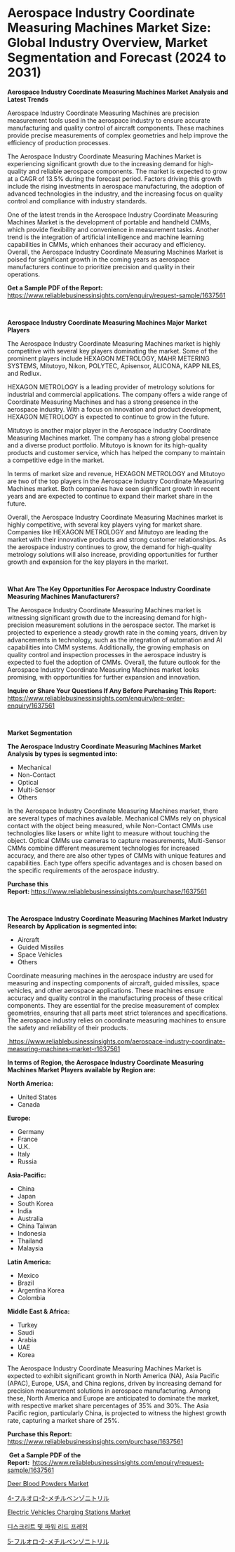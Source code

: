 <p><h1>Aerospace Industry Coordinate Measuring Machines Market Size: Global Industry Overview, Market Segmentation and Forecast (2024 to 2031)</h1></p><p><strong>Aerospace Industry Coordinate Measuring Machines Market Analysis and Latest Trends</strong></p>
<p><p>Aerospace Industry Coordinate Measuring Machines are precision measurement tools used in the aerospace industry to ensure accurate manufacturing and quality control of aircraft components. These machines provide precise measurements of complex geometries and help improve the efficiency of production processes.</p><p>The Aerospace Industry Coordinate Measuring Machines Market is experiencing significant growth due to the increasing demand for high-quality and reliable aerospace components. The market is expected to grow at a CAGR of 13.5% during the forecast period. Factors driving this growth include the rising investments in aerospace manufacturing, the adoption of advanced technologies in the industry, and the increasing focus on quality control and compliance with industry standards.</p><p>One of the latest trends in the Aerospace Industry Coordinate Measuring Machines Market is the development of portable and handheld CMMs, which provide flexibility and convenience in measurement tasks. Another trend is the integration of artificial intelligence and machine learning capabilities in CMMs, which enhances their accuracy and efficiency. Overall, the Aerospace Industry Coordinate Measuring Machines Market is poised for significant growth in the coming years as aerospace manufacturers continue to prioritize precision and quality in their operations.</p></p>
<p><strong>Get a Sample PDF of the Report:&nbsp;</strong> <a href="https://www.reliablebusinessinsights.com/enquiry/request-sample/1637561">https://www.reliablebusinessinsights.com/enquiry/request-sample/1637561</a></p>
<p>&nbsp;</p>
<p><strong>Aerospace Industry Coordinate Measuring Machines Major Market Players</strong></p>
<p><p>The Aerospace Industry Coordinate Measuring Machines market is highly competitive with several key players dominating the market. Some of the prominent players include HEXAGON METROLOGY, MAHR METERING SYSTEMS, Mitutoyo, Nikon, POLYTEC, Apisensor, ALICONA, KAPP NILES, and Redlux.</p><p>HEXAGON METROLOGY is a leading provider of metrology solutions for industrial and commercial applications. The company offers a wide range of Coordinate Measuring Machines and has a strong presence in the aerospace industry. With a focus on innovation and product development, HEXAGON METROLOGY is expected to continue to grow in the future.</p><p>Mitutoyo is another major player in the Aerospace Industry Coordinate Measuring Machines market. The company has a strong global presence and a diverse product portfolio. Mitutoyo is known for its high-quality products and customer service, which has helped the company to maintain a competitive edge in the market.</p><p>In terms of market size and revenue, HEXAGON METROLOGY and Mitutoyo are two of the top players in the Aerospace Industry Coordinate Measuring Machines market. Both companies have seen significant growth in recent years and are expected to continue to expand their market share in the future.</p><p>Overall, the Aerospace Industry Coordinate Measuring Machines market is highly competitive, with several key players vying for market share. Companies like HEXAGON METROLOGY and Mitutoyo are leading the market with their innovative products and strong customer relationships. As the aerospace industry continues to grow, the demand for high-quality metrology solutions will also increase, providing opportunities for further growth and expansion for the key players in the market.</p></p>
<p>&nbsp;</p>
<p><strong>What Are The Key Opportunities For Aerospace Industry Coordinate Measuring Machines Manufacturers?</strong></p>
<p><p>The Aerospace Industry Coordinate Measuring Machines market is witnessing significant growth due to the increasing demand for high-precision measurement solutions in the aerospace sector. The market is projected to experience a steady growth rate in the coming years, driven by advancements in technology, such as the integration of automation and AI capabilities into CMM systems. Additionally, the growing emphasis on quality control and inspection processes in the aerospace industry is expected to fuel the adoption of CMMs. Overall, the future outlook for the Aerospace Industry Coordinate Measuring Machines market looks promising, with opportunities for further expansion and innovation.</p></p>
<p><strong>Inquire or Share Your Questions If Any Before Purchasing This Report:</strong> <a href="https://www.reliablebusinessinsights.com/enquiry/pre-order-enquiry/1637561">https://www.reliablebusinessinsights.com/enquiry/pre-order-enquiry/1637561</a></p>
<p>&nbsp;</p>
<p><strong>Market Segmentation</strong></p>
<p><strong>The Aerospace Industry Coordinate Measuring Machines Market Analysis by types is segmented into:</strong></p>
<p><ul><li>Mechanical</li><li>Non-Contact</li><li>Optical</li><li>Multi-Sensor</li><li>Others</li></ul></p>
<p><p>In the Aerospace Industry Coordinate Measuring Machines market, there are several types of machines available. Mechanical CMMs rely on physical contact with the object being measured, while Non-Contact CMMs use technologies like lasers or white light to measure without touching the object. Optical CMMs use cameras to capture measurements, Multi-Sensor CMMs combine different measurement technologies for increased accuracy, and there are also other types of CMMs with unique features and capabilities. Each type offers specific advantages and is chosen based on the specific requirements of the aerospace industry.</p></p>
<p><strong>Purchase this Report:&nbsp;</strong><a href="https://www.reliablebusinessinsights.com/purchase/1637561">https://www.reliablebusinessinsights.com/purchase/1637561</a></p>
<p>&nbsp;</p>
<p><strong>The Aerospace Industry Coordinate Measuring Machines Market Industry Research by Application is segmented into:</strong></p>
<p><ul><li>Aircraft</li><li>Guided Missiles</li><li>Space Vehicles</li><li>Others</li></ul></p>
<p><p>Coordinate measuring machines in the aerospace industry are used for measuring and inspecting components of aircraft, guided missiles, space vehicles, and other aerospace applications. These machines ensure accuracy and quality control in the manufacturing process of these critical components. They are essential for the precise measurement of complex geometries, ensuring that all parts meet strict tolerances and specifications. The aerospace industry relies on coordinate measuring machines to ensure the safety and reliability of their products.</p></p>
<p><a href="https://www.reliablebusinessinsights.com/aerospace-industry-coordinate-measuring-machines-market-r1637561">&nbsp;https://www.reliablebusinessinsights.com/aerospace-industry-coordinate-measuring-machines-market-r1637561</a></p>
<p><strong>In terms of Region, the Aerospace Industry Coordinate Measuring Machines Market Players available by Region are:</strong></p>
<p>
    <p> <strong> North America: </strong>
        <ul>
            <li>United States</li>
            <li>Canada</li>
        </ul>
        </p> 
    <p> <strong> Europe: </strong>
        <ul>
            <li>Germany</li>
            <li>France</li>
            <li>U.K.</li>
            <li>Italy</li>
            <li>Russia</li>
        </ul>
        </p> 
    <p> <strong> Asia-Pacific: </strong>
        <ul>
            <li>China</li>
            <li>Japan</li>
            <li>South Korea</li>
            <li>India</li>
            <li>Australia</li>
            <li>China Taiwan</li>
            <li>Indonesia</li>
            <li>Thailand</li>
            <li>Malaysia</li>
        </ul>
        </p> 
    <p> <strong> Latin America: </strong>
        <ul>
            <li>Mexico</li>
            <li>Brazil</li>
            <li>Argentina Korea</li>
            <li>Colombia</li>
        </ul>
        </p> 
    <p> <strong> Middle East & Africa: </strong>
        <ul>
            <li>Turkey</li>
            <li>Saudi</li>
            <li>Arabia</li>
            <li>UAE</li>
            <li>Korea</li>
        </ul>
    </p>
    </p>
<p><p>The Aerospace Industry Coordinate Measuring Machines Market is expected to exhibit significant growth in North America (NA), Asia Pacific (APAC), Europe, USA, and China regions, driven by increasing demand for precision measurement solutions in aerospace manufacturing. Among these, North America and Europe are anticipated to dominate the market, with respective market share percentages of 35% and 30%. The Asia Pacific region, particularly China, is projected to witness the highest growth rate, capturing a market share of 25%.</p></p>
<p><strong>Purchase this Report: </strong><a href="https://www.reliablebusinessinsights.com/purchase/1637561">https://www.reliablebusinessinsights.com/purchase/1637561</a></p>
<p>&nbsp;<strong>Get a Sample PDF of the Report:&nbsp;&nbsp;</strong><a href="https://www.reliablebusinessinsights.com/enquiry/request-sample/1637561">https://www.reliablebusinessinsights.com/enquiry/request-sample/1637561</a></p>
<p><strong></strong></p>
<p><p><a href="https://github.com/JeanneSawayn2023/Market-Research-Report-List-1/blob/main/deer-blood-powders-market.md">Deer Blood Powders Market</a></p><p><a href="https://github.com/cnnriuez22368/Market-Research-Report-List-2/blob/main/531016492883.md">4-フルオロ-2-メチルベンゾニトリル</a></p><p><a href="https://issuu.com/reportprime-2/docs/electric-vehicles-charging-stations-market-size-20">Electric Vehicles Charging Stations Market</a></p><p><a href="https://github.com/rcabello548/Market-Research-Report-List-1/blob/main/209387785280.md">디스크리트 및 파워 리드 프레임</a></p><p><a href="https://github.com/zekaoe592392/Market-Research-Report-List-2/blob/main/139931592882.md">5-フルオロ-2-メチルベンゾニトリル</a></p></p>